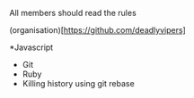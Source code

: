 All members should read the rules

(organisation)[https://github.com/deadlyvipers]

*Javascript
* Git
* Ruby
* Killing history using git rebase
